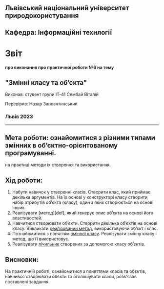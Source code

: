 ## Львівський національний університет природокористування

## Кафедра: Інформаційні технлогії


# Звіт
#### про виконання про практичної роботи №6 на тему 

## "Змінні класу та об’єкта"

Виконав: студент групи ІТ-41 Сембай Віталій

Перевірив: Назар Заплантинський


### Львів 2023
-------------------------------------------------------------
## Мета роботи: ознайомитися з різними типами змінних в об’єктно-орієнтованому програмуванні.
на практиці методи їх створення та використання.
## Хід роботи:
1. Набути навичок у створенні класів. Створити клас, який приймає
декілька аргументів. На їх основі у конструкторі класу створити набір
атрибутів об’єкта (класу), один з яких створюється на основі інших.
2. Реалізувати [метод][def], який генерує опис об’єкта на основі його
властивостей.
3. Навчитися створювати об’єкти. Створити декілька об’єктів на основі
класу. Викликати [реалізований метод](/script_реалізований%20метод.py), використовуючи об’єкт і клас.
4. Познайомитися з поняттям [змінної класу](/script_змінна%20класу.py). Реалізувати змінну класу і
метод, що її використовує.
5. Реалізувати [лічильник](/script_реалізувати%20лічильник.py) створених за допомогою класу об’єктів.


## Висновки:
 На практичній роботі, ознайомитися з поняттями класів та обєктів, навчився створювати обєкти та оголошувати класи, розв'язав поставлені завдання.